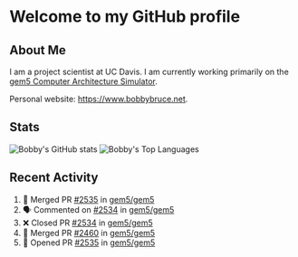 # Welcome to my GitHub profile

## About Me

I am a project scientist at UC Davis. I am currently working primarily on the [gem5 Computer Architecture Simulator](https://github.com/gem5).

Personal website: <https://www.bobbybruce.net>.

## Stats

![Bobby's GitHub stats](https://github-readme-stats.vercel.app/api?username=bobbyrbruce&show_icons=true&theme=responsive&include_all_commits=true&count_private=true&show=reviews&disable_animations=true)
![Bobby's Top Languages ](https://github-readme-stats.vercel.app/api/top-langs/?username=bobbyrbruce&layout=compact&theme=responsive&count_private=true&langs_count=10&disable_animations=true)

## Recent Activity

<!--START_SECTION:activity-->
1. 🎉 Merged PR [#2535](https://github.com/gem5/gem5/pull/2535) in [gem5/gem5](https://github.com/gem5/gem5)
2. 🗣 Commented on [#2534](https://github.com/gem5/gem5/pull/2534#issuecomment-3192780754) in [gem5/gem5](https://github.com/gem5/gem5)
3. ❌ Closed PR [#2534](https://github.com/gem5/gem5/pull/2534) in [gem5/gem5](https://github.com/gem5/gem5)
4. 🎉 Merged PR [#2460](https://github.com/gem5/gem5/pull/2460) in [gem5/gem5](https://github.com/gem5/gem5)
5. 💪 Opened PR [#2535](https://github.com/gem5/gem5/pull/2535) in [gem5/gem5](https://github.com/gem5/gem5)
<!--END_SECTION:activity-->
